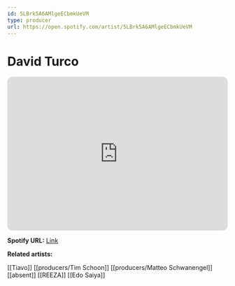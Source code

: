 ```yaml
---
id: 5LBrk5A6AMlgeECbmkUeVM
type: producer
url: https://open.spotify.com/artist/5LBrk5A6AMlgeECbmkUeVM
---
```

# David Turco

<iframe style="border-radius:12px" src="https://open.spotify.com/embed/artist/5LBrk5A6AMlgeECbmkUeVM" width="100%" height="352" frameBorder="0" allowfullscreen="" allow="autoplay; clipboard-write; encrypted-media; fullscreen; picture-in-picture" loading="lazy"></iframe>

**Spotify URL:** [Link](https://open.spotify.com/artist/5LBrk5A6AMlgeECbmkUeVM)

**Related artists:**

[[Tiavo]]
[[producers/Tim Schoon]]
[[producers/Matteo Schwanengel]]
[[absent]]
[[REEZA]]
[[Edo Saiya]]

